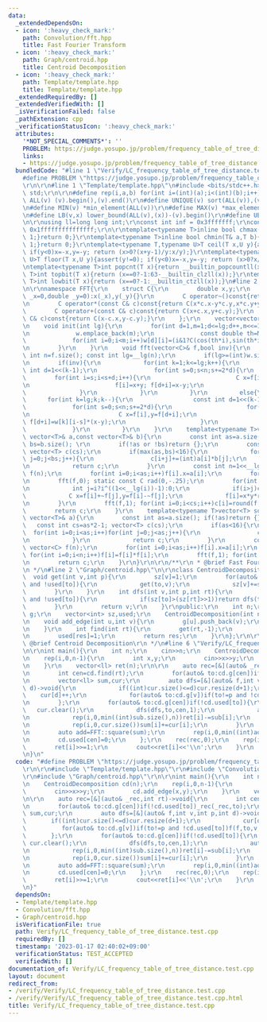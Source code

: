 ```yaml
---
data:
  _extendedDependsOn:
  - icon: ':heavy_check_mark:'
    path: Convolution/fft.hpp
    title: Fast Fourier Transform
  - icon: ':heavy_check_mark:'
    path: Graph/centroid.hpp
    title: Centroid Decomposition
  - icon: ':heavy_check_mark:'
    path: Template/template.hpp
    title: Template/template.hpp
  _extendedRequiredBy: []
  _extendedVerifiedWith: []
  _isVerificationFailed: false
  _pathExtension: cpp
  _verificationStatusIcon: ':heavy_check_mark:'
  attributes:
    '*NOT_SPECIAL_COMMENTS*': ''
    PROBLEM: https://judge.yosupo.jp/problem/frequency_table_of_tree_distance
    links:
    - https://judge.yosupo.jp/problem/frequency_table_of_tree_distance
  bundledCode: "#line 1 \"Verify/LC_frequency_table_of_tree_distance.test.cpp\"\n\
    #define PROBLEM \"https://judge.yosupo.jp/problem/frequency_table_of_tree_distance\"\
    \r\n\r\n#line 1 \"Template/template.hpp\"\n#include <bits/stdc++.h>\r\nusing namespace\
    \ std;\r\n\r\n#define rep(i,a,b) for(int i=(int)(a);i<(int)(b);i++)\r\n#define\
    \ ALL(v) (v).begin(),(v).end()\r\n#define UNIQUE(v) sort(ALL(v)),(v).erase(unique(ALL(v)),(v).end())\r\
    \n#define MIN(v) *min_element(ALL(v))\r\n#define MAX(v) *max_element(ALL(v))\r\
    \n#define LB(v,x) lower_bound(ALL(v),(x))-(v).begin()\r\n#define UB(v,x) upper_bound(ALL(v),(x))-(v).begin()\r\
    \n\r\nusing ll=long long int;\r\nconst int inf = 0x3fffffff;\r\nconst ll INF =\
    \ 0x1fffffffffffffff;\r\n\r\ntemplate<typename T>inline bool chmax(T& a,T b){if(a<b){a=b;return\
    \ 1;}return 0;}\r\ntemplate<typename T>inline bool chmin(T& a,T b){if(a>b){a=b;return\
    \ 1;}return 0;}\r\ntemplate<typename T,typename U>T ceil(T x,U y){assert(y!=0);\
    \ if(y<0)x=-x,y=-y; return (x>0?(x+y-1)/y:x/y);}\r\ntemplate<typename T,typename\
    \ U>T floor(T x,U y){assert(y!=0); if(y<0)x=-x,y=-y; return (x>0?x/y:(x-y+1)/y);}\r\
    \ntemplate<typename T>int popcnt(T x){return __builtin_popcountll(x);}\r\ntemplate<typename\
    \ T>int topbit(T x){return (x==0?-1:63-__builtin_clzll(x));}\r\ntemplate<typename\
    \ T>int lowbit(T x){return (x==0?-1:__builtin_ctzll(x));}\n#line 2 \"Convolution/fft.hpp\"\
    \n\r\nnamespace FFT{\r\n    struct C{\r\n        double x,y;\r\n        C(double\
    \ _x=0,double _y=0):x(_x),y(_y){}\r\n        C operator~()const{return C(x,-y);}\r\
    \n        C operator*(const C& c)const{return C(x*c.x-y*c.y,x*c.y+y*c.x);}\r\n\
    \        C operator+(const C& c)const{return C(x+c.x,y+c.y);}\r\n        C operator-(const\
    \ C& c)const{return C(x-c.x,y-c.y);}\r\n    };\r\n    vector<vector<C>> w(1,vector<C>(1,1));\r\
    \n    void init(int lg){\r\n        for(int d=1,m=1;d<=lg;d++,m<<=1)if(d>=(int)w.size()){\r\
    \n             w.emplace_back(m);\r\n             const double th=M_PI/m;\r\n\
    \             for(int i=0;i<m;i++)w[d][i]=(i&1?C(cos(th*i),sin(th*i)):w[d-1][i>>1]);\r\
    \n        }\r\n    }\r\n    void fft(vector<C>& f,bool inv){\r\n        const\
    \ int n=f.size(); const int lg=__lg(n);\r\n        if(lg>=(int)w.size())init(lg);\r\
    \n        if(inv){\r\n            for(int k=1;k<=lg;k++){\r\n                const\
    \ int d=1<<(k-1);\r\n                for(int s=0;s<n;s+=2*d){\r\n            \
    \        for(int i=s;i<s+d;i++){\r\n                        C x=f[i],y=~w[k][i-s]*f[d+i];\r\
    \n                        f[i]=x+y; f[d+i]=x-y;\r\n                    }\r\n \
    \               }\r\n            }\r\n         }\r\n         else{\r\n       \
    \      for(int k=lg;k;k--){\r\n                 const int d=1<<(k-1);\r\n    \
    \             for(int s=0;s<n;s+=2*d){\r\n                     for(int i=s;i<s+d;i++){\r\
    \n                         C x=f[i],y=f[d+i];\r\n                         f[i]=x+y;\
    \ f[d+i]=w[k][i-s]*(x-y);\r\n                     }\r\n                 }\r\n\
    \             }\r\n         }\r\n    }\r\n    template<typename T>vector<T> mult(const\
    \ vector<T>& a,const vector<T>& b){\r\n        const int as=a.size(); const int\
    \ bs=b.size(); \r\n        if(!as or !bs)return {};\r\n        const int cs=as+bs-1;\
    \ vector<T> c(cs);\r\n        if(max(as,bs)<16){\r\n            for(int i=0;i<as;i++)for(int\
    \ j=0;j<bs;j++){\r\n                c[i+j]+=(int)a[i]*b[j];\r\n            }\r\
    \n            return c;\r\n        }\r\n        const int n=1<<__lg(2*cs-1); vector<C>\
    \ f(n);\r\n        for(int i=0;i<as;i++)f[i].x=a[i];\r\n        for(int i=0;i<bs;i++)f[i].y=b[i];\r\
    \n        fft(f,0); static const C rad(0,-.25);\r\n        for(int i=0;i<n;i++){\r\
    \n            int j=i?i^((1<<__lg(i))-1):0;\r\n            if(i>j)continue;\r\n\
    \            C x=f[i]+~f[j],y=f[i]-~f[j];\r\n            f[i]=x*y*rad; f[j]=~f[i];\r\
    \n        }\r\n        fft(f,1); for(int i=0;i<cs;i++)c[i]=round(f[i].x/n);\r\n\
    \        return c;\r\n    }\r\n    template<typename T>vector<T> square(const\
    \ vector<T>& a){\r\n        const int as=a.size(); if(!as)return {};\r\n     \
    \   const int cs=as*2-1; vector<T> c(cs);\r\n        if(as<16){\r\n          \
    \  for(int i=0;i<as;i++)for(int j=0;j<as;j++){\r\n                c[i+j]+=(int)a[i]*a[j];\r\
    \n            }\r\n            return c;\r\n        }\r\n        const int n=1<<__lg(cs*2-1);\
    \ vector<C> f(n);\r\n        for(int i=0;i<as;i++)f[i].x=a[i];\r\n        fft(f,0);\
    \ for(int i=0;i<n;i++)f[i]=f[i]*f[i];\r\n        fft(f,1); for(int i=0;i<cs;i++)c[i]=round(f[i].x/n);\r\
    \n        return c;\r\n    }\r\n}\r\n\r\n/**\r\n * @brief Fast Fourier Transform\r\
    \n */\n#line 2 \"Graph/centroid.hpp\"\n\r\nclass CentroidDecomposition{\r\n  \
    \  void get(int v,int p){\r\n        sz[v]=1;\r\n        for(auto& to:g[v])if(to!=p\
    \ and !used[to]){\r\n            get(to,v);\r\n            sz[v]+=sz[to];\r\n\
    \        }\r\n    }\r\n    int dfs(int v,int p,int rt){\r\n        for(auto& to:g[v])if(to!=p\
    \ and !used[to]){\r\n            if(sz[to]>(sz[rt]>>1))return dfs(to,v,rt);\r\n\
    \        }\r\n        return v;\r\n    }\r\npublic:\r\n    int n;\r\n    vector<vector<int>>\
    \ g;\r\n    vector<int> sz,used;\r\n    CentroidDecomposition(int n_):n(n_),g(n),sz(n),used(n){}\r\
    \n    void add_edge(int u,int v){\r\n        g[u].push_back(v);\r\n        g[v].push_back(u);\r\
    \n    }\r\n    int find(int rt){\r\n        get(rt,-1);\r\n        int res=dfs(rt,-1,rt);\r\
    \n        used[res]=1;\r\n        return res;\r\n    }\r\n};\r\n\r\n/**\r\n *\
    \ @brief Centroid Decomposition\r\n */\n#line 6 \"Verify/LC_frequency_table_of_tree_distance.test.cpp\"\
    \n\r\nint main(){\r\n    int n;\r\n    cin>>n;\r\n    CentroidDecomposition cd(n);\r\
    \n    rep(i,0,n-1){\r\n        int x,y;\r\n        cin>>x>>y;\r\n        cd.add_edge(x,y);\r\
    \n    }\r\n    vector<ll> ret(n);\r\n\r\n    auto rec=[&](auto& _rec,int rt)->void{\r\
    \n        int cen=cd.find(rt);\r\n        for(auto& to:cd.g[cen])if(!cd.used[to])_rec(_rec,to);\r\
    \n        vector<ll> sum,cur;\r\n        auto dfs=[&](auto& f,int v,int p,int\
    \ d)->void{\r\n            if((int)cur.size()<=d)cur.resize(d+1);\r\n        \
    \    cur[d]++;\r\n            for(auto& to:cd.g[v])if(to!=p and !cd.used[to])f(f,to,v,d+1);\r\
    \n        };\r\n        for(auto& to:cd.g[cen])if(!cd.used[to]){\r\n         \
    \   cur.clear();\r\n            dfs(dfs,to,cen,1);\r\n            auto sub=FFT::square(cur);\r\
    \n            rep(i,0,min((int)sub.size(),n))ret[i]-=sub[i];\r\n            if(sum.size()<cur.size())sum.resize(cur.size());\r\
    \n            rep(i,0,cur.size())sum[i]+=cur[i];\r\n        }\r\n        rep(i,0,min((int)sum.size(),n))ret[i]+=sum[i]*2;\r\
    \n        auto add=FFT::square(sum);\r\n        rep(i,0,min((int)add.size(),n))ret[i]+=add[i];\r\
    \n        cd.used[cen]=0;\r\n    };\r\n    rec(rec,0);\r\n    rep(i,1,n){\r\n\
    \        ret[i]>>=1;\r\n        cout<<ret[i]<<'\\n';\r\n    }\r\n    return 0;\r\
    \n}\n"
  code: "#define PROBLEM \"https://judge.yosupo.jp/problem/frequency_table_of_tree_distance\"\
    \r\n\r\n#include \"Template/template.hpp\"\r\n#include \"Convolution/fft.hpp\"\
    \r\n#include \"Graph/centroid.hpp\"\r\n\r\nint main(){\r\n    int n;\r\n    cin>>n;\r\
    \n    CentroidDecomposition cd(n);\r\n    rep(i,0,n-1){\r\n        int x,y;\r\n\
    \        cin>>x>>y;\r\n        cd.add_edge(x,y);\r\n    }\r\n    vector<ll> ret(n);\r\
    \n\r\n    auto rec=[&](auto& _rec,int rt)->void{\r\n        int cen=cd.find(rt);\r\
    \n        for(auto& to:cd.g[cen])if(!cd.used[to])_rec(_rec,to);\r\n        vector<ll>\
    \ sum,cur;\r\n        auto dfs=[&](auto& f,int v,int p,int d)->void{\r\n     \
    \       if((int)cur.size()<=d)cur.resize(d+1);\r\n            cur[d]++;\r\n  \
    \          for(auto& to:cd.g[v])if(to!=p and !cd.used[to])f(f,to,v,d+1);\r\n \
    \       };\r\n        for(auto& to:cd.g[cen])if(!cd.used[to]){\r\n           \
    \ cur.clear();\r\n            dfs(dfs,to,cen,1);\r\n            auto sub=FFT::square(cur);\r\
    \n            rep(i,0,min((int)sub.size(),n))ret[i]-=sub[i];\r\n            if(sum.size()<cur.size())sum.resize(cur.size());\r\
    \n            rep(i,0,cur.size())sum[i]+=cur[i];\r\n        }\r\n        rep(i,0,min((int)sum.size(),n))ret[i]+=sum[i]*2;\r\
    \n        auto add=FFT::square(sum);\r\n        rep(i,0,min((int)add.size(),n))ret[i]+=add[i];\r\
    \n        cd.used[cen]=0;\r\n    };\r\n    rec(rec,0);\r\n    rep(i,1,n){\r\n\
    \        ret[i]>>=1;\r\n        cout<<ret[i]<<'\\n';\r\n    }\r\n    return 0;\r\
    \n}"
  dependsOn:
  - Template/template.hpp
  - Convolution/fft.hpp
  - Graph/centroid.hpp
  isVerificationFile: true
  path: Verify/LC_frequency_table_of_tree_distance.test.cpp
  requiredBy: []
  timestamp: '2023-01-17 02:40:02+09:00'
  verificationStatus: TEST_ACCEPTED
  verifiedWith: []
documentation_of: Verify/LC_frequency_table_of_tree_distance.test.cpp
layout: document
redirect_from:
- /verify/Verify/LC_frequency_table_of_tree_distance.test.cpp
- /verify/Verify/LC_frequency_table_of_tree_distance.test.cpp.html
title: Verify/LC_frequency_table_of_tree_distance.test.cpp
---
```


